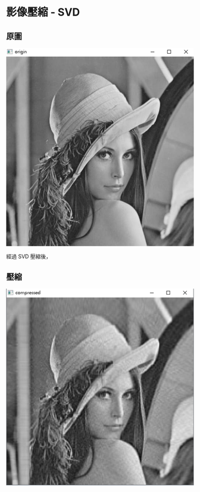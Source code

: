 # 影像壓縮 - SVD


## 原圖

![image](https://github.com/kenchick2S/AI-Project/blob/main/Image%20compression/origin.png)

經過 SVD 壓縮後，

## 壓縮
![image](https://github.com/kenchick2S/AI-Project/blob/main/Image%20compression/compressed.png)
